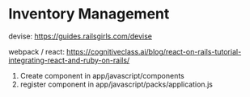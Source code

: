# Inventory Management

devise:
https://guides.railsgirls.com/devise

webpack / react:
https://cognitiveclass.ai/blog/react-on-rails-tutorial-integrating-react-and-ruby-on-rails/

1. Create component in app/javascript/components
2. register component in app/javascript/packs/application.js
